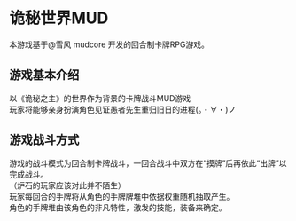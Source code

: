 <!--
 * @Author: Donald duck tang5722917@163.com
 * @Date: 2023-03-14 17:52:37
 * @LastEditors: Donald duck tang5722917@163.com
 * @LastEditTime: 2023-05-10 16:24:05
 * @FilePath: \mysticism-mud\README.md
 * @Description: Readme
 * Copyright (c) 2023 by Donald duck email: tang5722917@163.com, All Rights Reserved.
-->
# 诡秘世界MUD  
本游戏基于@雪风 mudcore 开发的回合制卡牌RPG游戏。 
## 游戏基本介绍  
以《诡秘之主》的世界作为背景的卡牌战斗MUD游戏    
玩家将能够亲身扮演角色见证愚者先生重归旧日的进程(。・∀・)ノ  
## 游戏战斗方式  
游戏的战斗模式为回合制卡牌战斗，一回合战斗中双方在“摸牌”后再依此“出牌”以完成战斗。  
（炉石的玩家应该对此并不陌生）  
玩家每回合的手牌将从角色的手牌牌堆中依据权重随机抽取产生。  
角色的手牌堆由该角色的非凡特性，激发的技能，装备来确定。
